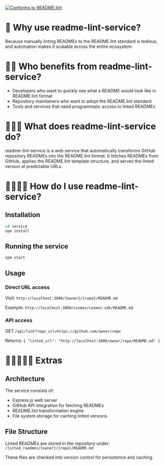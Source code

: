 [![Conforms to README.lint](https://img.shields.io/badge/README.lint-conforming-brightgreen)](https://github.com/discoveryworks/readme-dot-lint)

🌸 Why use readme-lint-service?
=============================

Because manually linting READMEs to the README.lint standard is tedious, and automation makes it scalable across the entire ecosystem.

🌸🌸 Who benefits from readme-lint-service?
=============================

- Developers who want to quickly see what a README would look like in README.lint format
- Repository maintainers who want to adopt the README.lint standard
- Tools and services that need programmatic access to linted READMEs

🌸🌸🌸 What does readme-lint-service do?
=============================

readme-lint-service is a web service that automatically transforms GitHub repository READMEs into the README.lint format. It fetches READMEs from GitHub, applies the README.lint template structure, and serves the linted version at predictable URLs.

🌸🌸🌸🌸 How do I use readme-lint-service?
=============================

## Installation

```bash
cd service
npm install
```

## Running the service

```bash
npm start
```

## Usage

### Direct URL access
Visit: `http://localhost:3000/{owner}/{repo}/README.md`

Example: `http://localhost:3000/cosmos/cosmos-sdk/README.md`

### API access
GET `/api/lint?repo_url=https://github.com/owner/repo`

Returns: `{ "linted_url": "http://localhost:3000/owner/repo/README.md" }`

🌸🌸🌸🌸🌸 Extras
=============================

## Architecture

The service consists of:
- Express.js web server
- GitHub API integration for fetching READMEs
- README.lint transformation engine
- File system storage for caching linted versions

## File Structure

Linted READMEs are stored in the repository under:
`/linted_readmes/{owner}/{repo}/README.md`

These files are checked into version control for persistence and caching.